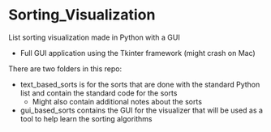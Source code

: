 # Sorting_Visualization

List sorting visualization made in Python with a GUI 
  - Full GUI application using the Tkinter framework (might crash on Mac)

There are two folders in this repo: 
  - text_based_sorts is for the sorts that are done with the standard Python list and contain the standard code for the sorts 
    - Might also contain additional notes about the sorts 
  - gui_based_sorts contains the GUI for the visualizer that will be used as a tool to help learn the sorting algorithms 
